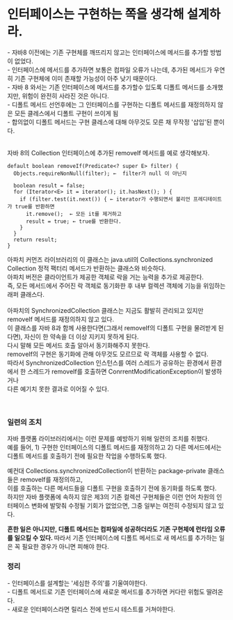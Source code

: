 <h1> 인터페이스는 구현하는 쪽을 생각해 설계하라.</h1>
- 자바8 이전에는 기존 구현체를 깨뜨리지 않고는 인터페이스에 메서드를 추가할 방법이 없었다.  <br/>
- 인터페이스에 메서드를 추가하면 보통은 컴파일 오류가 나는데, 추가된 메서드가 우연히 기존 구현체에 이미 존재할 가능성이 아주 낮기 때문이다.  <br/>
- 자바 8 와서는 기존 인터페이스에 메서드를 추가할수 있도록 디폴트 메서드를 소개했지만, 위험이 완전히 사라진 것은 아니다.  <br/>
- 디폴트 메서드 선언후에는 그 인터페이스를 구현하는 디폴트 메서드를 재정의하지 않은 모든 클레스에서 디폴트 구현이 쓰이게 됨  <br/>
- 합의없이 디폴트 메서드는 구현 클레스에 대해 아무것도 모른 채 무작정 '삽입'된 뿐이다.  <br/><br/>

자바 8의 Collection 인터페이스에 추가된 removeIf 메서드를 예로 생각해보자.
```
default boolean removeIf(Predicate<? super E> filter) { 
  Objects.requireNonNull(filter); ←  filter가 null 이 아닌지 
  
  boolean result = false; 
  for (Iterator<E> it = iterator(); it.hasNext(); ) {
    if (filter.test(it.next()) { ← iterator가 수행되면서 불리언 프레디테이트가 true를 반환하면
      it.remove();  ← 모든 it를 제거하고
      result = true; ← true를 반환한다.
    } 
  } 
  return result; 
}

```

아파치 커먼즈 라이브러리의 이 클래스는 java.util의 Collections.synchronized Collection 정적 팩터리 메서드가 반환하는 클래스와 비슷하다. <br/>
아파치 버전은 클라이언트가 제공한 객체로 락을 거는 능력을 추가로 제공한다. <br/>
즉, 모든 메서드에서 주어진 락 객체로 동기화한 후 내부 컬렉션 객체에 기능을 위임하는 래퍼 클래스다.<br/>
<br/>
아파치의 SynchronizedCollection 클래스는 지금도 활발히 관리되고 있지만 removeIf 메서드를 재정의하지 않고 있다.<br/>
이 클래스를 자바 8과 함께 사용한다면(그래서 removeIf의 디폴트 구현을 물려받게 된다면), 자신이 한 약속을 더 이상 지키지 못하게 된다.<br/>
다시 말해 모든 메서드 호출 알아서 동기화해주지 못한다.<br/>
removeIf의 구현은 동기화에 관해 아무것도 모르므로 락 객체를 사용할 수 없다.<br/>
따라서 SynchronizedCollection 인스턴스를 여러 스레드가 공유하는 환경에서 환경에서 한 스레드가 removeIf를 호출하면 ConrrentModificationException이 발생하거나 <br/>
다른 예기치 못한 결과로 이어질 수 있다.<br/>

<br/>

<h3>일련의 조치</h3>
자바 플랫폼 라이브러리에서는 이런 문제를 예방하기 위해 일련의 조치를 취했다.<br/>
예를 들어, 1) 구현한 인터페이스의 디폴트 메서드를 재정의하고 2) 다른 메서드에서는 디폴트 메서드를 호출하기 전에 필요한 작업을 수행하도록 했다.<br/>

예컨대 Collections.synchronizedCollection이 반환하는 package-private 클래스들은 removeIf를 재정의하고, <br/>
이를 호출하는 다른 메서드들을 디폴트 구현을 호출하기 전에 동기화를 하도록 했다. <br/>
하지만 자바 플랫폼에 속하지 않은 제3의 기존 컬렉션 구현체들은 이런 언어 차원의 인터페이스 변화에 발맞춰 수정될 기회가 없었으면, 그중 일부는 여전히 수정되지 않고 있다.<br/>

<b>흔한 일은 아니지만,  디폴트 메서드는 컴파일에 성공하더라도 기존 구현체에 런타임 오류를 일으킬 수 있다. </b>
따라서 기존 인터페이스에 디폴트 메서드로 새 메서드를 추가하는 일은 꼭 필요한 경우가 아니면 피해야 한다.<br/>

<h3> 정리</h3>
- 인터페이스를 설계할는 '세심한 주의'를 기울여야한다.<br/>
- 디폴트 메서드로 기존 인터페이스에 새로운 메서드를 추가하면 커다란 위험도 딸려온다.<br/>
- 새로운 인터페이스라면 릴리스 전에 반드시 테스트를 거쳐야한다. <br/>




